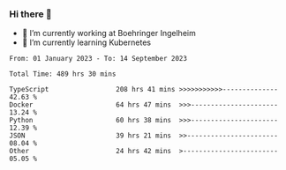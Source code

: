 ### Hi there 👋
- 🔭 I’m currently working at Boehringer Ingelheim
- 🌱 I’m currently learning Kubernetes

 
<!--START_SECTION:waka-->

```text
From: 01 January 2023 - To: 14 September 2023

Total Time: 489 hrs 30 mins

TypeScript                 208 hrs 41 mins >>>>>>>>>>>--------------   42.63 %
Docker                     64 hrs 47 mins  >>>----------------------   13.24 %
Python                     60 hrs 38 mins  >>>----------------------   12.39 %
JSON                       39 hrs 21 mins  >>-----------------------   08.04 %
Other                      24 hrs 42 mins  >------------------------   05.05 %
```

<!--END_SECTION:waka-->

 

